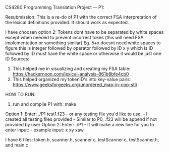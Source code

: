 CS4280 Programming Translation Project -- P1:

Resubmission: 
This is a re-do of P1 with the correct FSA interpretation of the lexical definitions provided. It should work as expected.  

I have choosen option 2: Tokens dont have to be separated by white spaces except when needed to prevent incorrect tokes (this will need FSA implementation or something similar)
Eg. 5+x doesnt need white spaces to figure this is integer followed by operator followed by ID
x y which is ID followed by ID must have the white space or otherwise it would be just one ID
Sources: 
1. This helped me in visualizing and creating my FSA table:  
	https://hackernoon.com/lexical-analysis-861b8bfe4cb0
2. This helped organized my tokenID's into key-value pairs: 
	https://www.geeksforgeeks.org/unordered_map-in-cpp-stl/


HOW TO RUN: 
1. run and compile P1 with: make 

Option 1: Enter: ./P1 test1.f23 
	- or any testing file you'd like to use.
	- I created all testing files provided
	- Similar to P0, .f23 will be append if not provided by user 
Option 2: Enter: ./P1 
	- It will make a new line for you to enter input: 
	- example input: x xy xaw

I have 6 files: token.h, scanner.h, scanner.c, testScanner.c, testScanner.h, and main.c

